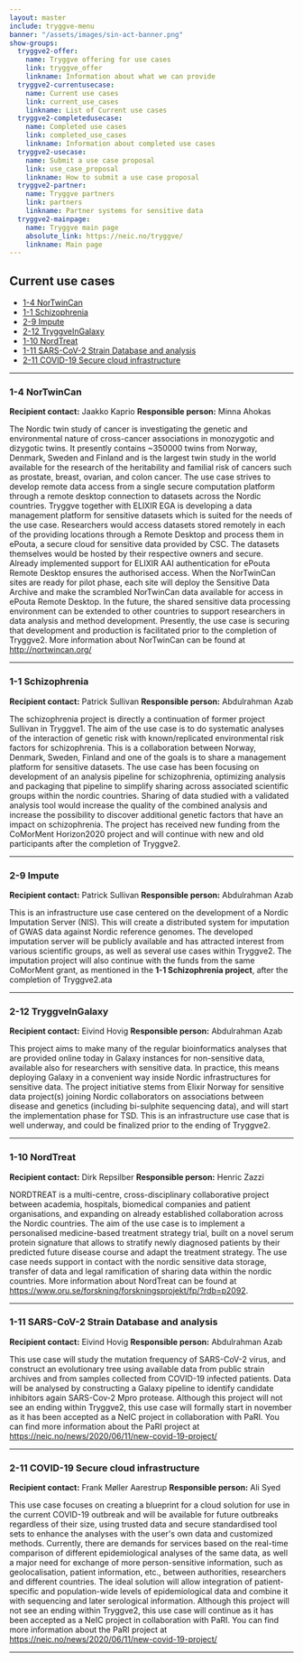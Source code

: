 ```yaml
---
layout: master
include: tryggve-menu
banner: "/assets/images/sin-act-banner.png"
show-groups:
  tryggve2-offer:
    name: Tryggve offering for use cases
    link: tryggve_offer
    linkname: Information about what we can provide
  tryggve2-currentusecase:
    name: Current use cases
    link: current_use_cases
    linkname: List of Current use cases
  tryggve2-completedusecase:
    name: Completed use cases
    link: completed_use_cases
    linkname: Information about completed use cases
  tryggve2-usecase:
    name: Submit a use case proposal
    link: use_case_proposal
    linkname: How to submit a use case proposal
  tryggve2-partner:
    name: Tryggve partners
    link: partners
    linkname: Partner systems for sensitive data
  tryggve2-mainpage:
    name: Tryggve main page
    absolute_link: https://neic.no/tryggve/
    linkname: Main page
---
```



## Current use cases

* [1-4 NorTwinCan](#1-4-nortwincam)
* [1-1 Schizophrenia](#1-1-schizophrenia)
* [2-9 Impute](#2-9-impute)
* [2-12 TryggveInGalaxy](#2-12-tryggveingalaxy)
* [1-10 NordTreat](#1-10-nordtreat)
* [1-11 SARS-CoV-2 Strain Database and analysis](#1-11-sars-cov-2-train-database-and-analysis)
* [2-11 COVID-19 Secure cloud infrastructure](#2-11-covid-19-secure-cloud-infrastructure)

---

### 1-4 NorTwinCan

**Recipient contact:** Jaakko Kaprio
**Responsible person:** Minna Ahokas

The Nordic twin study of cancer is investigating the genetic and environmental nature of cross-cancer associations in monozygotic and dizygotic twins. It presently contains ~350000 twins from Norway, Denmark, Sweden and Finland and is the largest twin study in the world available for the research of the heritability and familial risk of cancers such as prostate, breast, ovarian, and colon cancer.
The use case strives to develop remote data access from a single secure computation platform through a remote desktop connection to datasets across the Nordic countries. 
Tryggve together with ELIXIR EGA is developing a data management platform for sensitive datasets which is suited for the needs of the use case. Researchers would access datasets stored remotely in each of the providing locations through a Remote Desktop and process them in ePouta, a secure cloud for sensitive data provided by CSC. The datasets themselves would be hosted by their respective owners and secure. Already implemented support for ELIXIR AAI authentication for ePouta Remote Desktop ensures the authorised access. 
When the NorTwinCan sites are ready for pilot phase, each site will deploy the Sensitive Data Archive and make the scrambled NorTwinCan data available for access in ePouta Remote Desktop. In the future, the shared sensitive data processing environment can be extended to other countries to support researchers in data analysis and method development.
Presently, the use case is securing that development and production is facilitated prior to the completion of Tryggve2. More information about NorTwinCan can be found at http://nortwincan.org/

---

### 1-1 Schizophrenia

**Recipient contact:** Patrick Sullivan
**Responsible person:** Abdulrahman Azab

The schizophrenia project is directly a continuation of former project Sullivan in Tryggve1. 
The aim of  the use case is to do systematic analyses of the interaction of genetic risk with known/replicated environmental risk factors for schizophrenia.
This is a collaboration between Norway, Denmark, Sweden, Finland and one of the goals is to share a management platform for sensitive datasets. The use case has been focusing on development of an analysis pipeline for schizophrenia, optimizing analysis and packaging that pipeline to simplify sharing across associated scientific groups within the nordic countries. Sharing of data studied with a validated analysis tool would increase the quality of the combined analysis and increase the possibility to discover additional genetic factors that have an impact on schizophrenia.
The project has received new funding from the CoMorMent Horizon2020 project and will continue with new and old participants after the completion of Tryggve2.

---

### 2-9 Impute

**Recipient contact:** Patrick Sullivan
**Responsible person:** Abdulrahman Azab

This is an infrastructure use case centered on the development of a Nordic Imputation Server (NIS). This will create a distributed system for imputation of GWAS data against Nordic reference genomes. The developed imputation server will be publicly available and has attracted interest from various scientific groups, as well as several use cases within Tryggve2. The imputation project will also continue with the funds from the same CoMorMent grant, as mentioned in the **1-1 Schizophrenia project**,  after the completion of Tryggve2.ata

---

### 2-12 TryggveInGalaxy

**Recipient contact:** Eivind Hovig
**Responsible person:** Abdulrahman Azab

This project aims to make many of the regular bioinformatics analyses that are provided online today in Galaxy instances for non-sensitive data, available also for researchers with sensitive data. In practice, this means deploying Galaxy in a convenient way inside Nordic infrastructures for sensitive data. The project initiative stems from Elixir Norway for sensitive data project(s) joining Nordic collaborators on associations between disease and genetics (including bi-sulphite sequencing data), and will start the implementation phase for TSD. 
This is an infrastructure use case that is well underway, and could be finalized prior to the ending of Tryggve2.

---

### 1-10 NordTreat

**Recipient contact:** Dirk Repsilber
**Responsible person:** Henric Zazzi

NORDTREAT is a multi-centre, cross-disciplinary collaborative project between academia, hospitals, biomedical companies and patient organisations, and expanding on already established collaboration across the Nordic countries.
The aim of the use case is to implement a personalised medicine-based treatment strategy trial, built on a novel serum protein signature that allows to stratify newly diagnosed patients by their predicted future disease course and adapt the treatment strategy.
The use case needs support in contact with the nordic sensitive data storage, transfer of data and legal ramification of sharing data within the nordic countries.
More information about NordTreat can be found at https://www.oru.se/forskning/forskningsprojekt/fp/?rdb=p2092.

---

### 1-11 SARS-CoV-2 Strain Database and analysis

**Recipient contact:** Eivind Hovig
**Responsible person:** Abdulrahman Azab

This use case will study the mutation frequency of SARS-CoV-2 virus, and construct an evolutionary tree using available data from public strain archives and from samples collected from COVID-19 infected patients.
Data will be analysed by constructing a Galaxy pipeline to identify candidate inhibitors again SARS-Cov-2 Mpro protease.
Although this project will not see an ending within Tryggve2, this use case will formally start in november as it has been accepted as a NeIC project in collaboration with PaRI. You can find more information about the PaRI project at https://neic.no/news/2020/06/11/new-covid-19-project/

---

### 2-11 COVID-19 Secure cloud infrastructure

**Recipient contact:** Frank Møller Aarestrup
**Responsible person:** Ali Syed

This use case focuses on creating a blueprint for a cloud solution for use in the current COVID-19 outbreak and will be available for future outbreaks regardless of their size, using trusted data and secure standardised tool sets to enhance the analyses with the user's own data and customized methods.
Currently, there are demands for services based on the real-time comparison of different epidemiological analyses of the same data, as well a major need for exchange of more person-sensitive information, such as geolocalisation, patient information,  etc., between authorities, researchers and different countries. The ideal solution will allow integration of patient-specific and population-wide levels of epidemiological data and combine it with sequencing and later serological information. 
Although this project will not see an ending within Tryggve2, this use case will continue as it has been accepted as a NeIC project in collaboration with PaRI. You can find more information about the PaRI project at https://neic.no/news/2020/06/11/new-covid-19-project/

---

